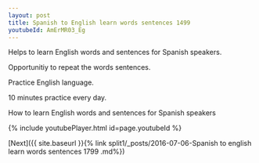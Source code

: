 ```yaml
---
layout: post
title: Spanish to English learn words sentences 1499 
youtubeId: AmErMR03_Eg
---
```

 
 
Helps to learn English words and sentences for Spanish speakers.

Opportunitiy to repeat the words sentences. 

Practice English language. 
 
10 minutes practice every day. 
 
How to learn English words and sentences for Spanish speakers 
 
{% include youtubePlayer.html id=page.youtubeId %}
 
 
[Next]({{ site.baseurl }}{% link  split1/_posts/2016-07-06-Spanish to english learn words sentences 1799 .md%})
 
